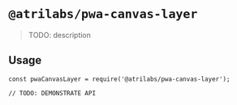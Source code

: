 # `@atrilabs/pwa-canvas-layer`

> TODO: description

## Usage

```
const pwaCanvasLayer = require('@atrilabs/pwa-canvas-layer');

// TODO: DEMONSTRATE API
```
